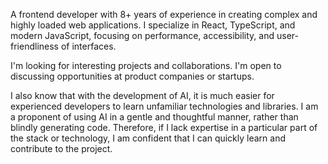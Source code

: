 A frontend developer with 8+ years of experience in creating complex and highly loaded web applications. I specialize in React, TypeScript, and modern JavaScript, focusing on performance, accessibility, and user-friendliness of interfaces.

I'm looking for interesting projects and collaborations. I'm open to discussing opportunities at product companies or startups.

I also know that with the development of AI, it is much easier for experienced developers to learn unfamiliar technologies and libraries. I am a proponent of using AI in a gentle and thoughtful manner, rather than blindly generating code. Therefore, if I lack expertise in a particular part of the stack or technology, I am confident that I can quickly learn and contribute to the project.